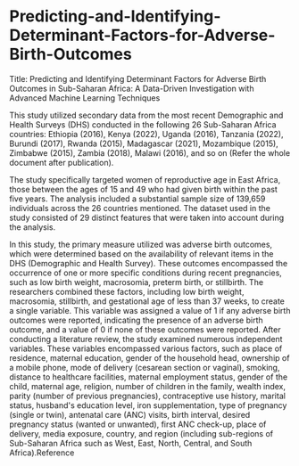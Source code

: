 # Predicting-and-Identifying-Determinant-Factors-for-Adverse-Birth-Outcomes
Title: Predicting and Identifying Determinant Factors for Adverse Birth Outcomes in Sub-Saharan Africa: A Data-Driven Investigation with Advanced Machine Learning Techniques


This study utilized secondary data from the most recent Demographic and Health Surveys (DHS) conducted in the following 26 Sub-Saharan Africa countries: Ethiopia (2016), Kenya (2022), Uganda (2016), Tanzania (2022), Burundi (2017), Rwanda (2015), Madagascar (2021), Mozambique (2015), Zimbabwe (2015), Zambia (2018), Malawi (2016), and so on (Refer the whole document after publication).

The study specifically targeted women of reproductive age in East Africa, those between the ages of 15 and 49 who had given birth within the past five years. The analysis included a substantial sample size of 139,659 individuals across the 26 countries mentioned. The dataset used in the study consisted of 29 distinct features that were taken into account during the analysis.

In this study, the primary measure utilized was adverse birth outcomes, which were determined based on the availability of relevant items in the DHS (Demographic and Health Survey). These outcomes encompassed the occurrence of one or more specific conditions during recent pregnancies, such as low birth weight, macrosomia, preterm birth, or stillbirth. The researchers combined these factors, including low birth weight, macrosomia, stillbirth, and gestational age of less than 37 weeks, to create a single variable. This variable was assigned a value of 1 if any adverse birth outcomes were reported, indicating the presence of an adverse birth outcome, and a value of 0 if none of these outcomes were reported. After conducting a literature review, the study examined numerous independent variables. These variables encompassed various factors, such as place of residence, maternal education, gender of the household head, ownership of a mobile phone, mode of delivery (cesarean section or vaginal), smoking, distance to healthcare facilities, maternal employment status, gender of the child, maternal age, religion, number of children in the family, wealth index, parity (number of previous pregnancies), contraceptive use history, marital status, husband's education level, iron supplementation, type of pregnancy (single or twin), antenatal care (ANC) visits, birth interval, desired pregnancy status (wanted or unwanted), first ANC check-up, place of delivery, media exposure, country, and region (including sub-regions of Sub-Saharan Africa such as West, East, North, Central, and South Africa).Reference


